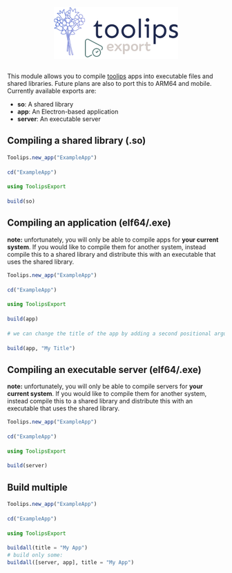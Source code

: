 <div align = "center"><img src = "https://github.com/ChifiSource/image_dump/blob/main/toolips/toolipsexport.png" align = center></img></div>
</br>

This module allows you to compile [toolips](https://github.com/ChifiSource/Toolips.jl) apps into executable files and shared libraries. Future plans are also to port this to ARM64 and mobile. Currently available exports are:
- **so**: A shared library
- **app**: An Electron-based application
- **server**: An executable server
## Compiling a shared library (.so)
```julia
Toolips.new_app("ExampleApp")

cd("ExampleApp")

using ToolipsExport

build(so)
```
## Compiling an application (elf64/.exe)
**note:** unfortunately, you will only be able to compile apps for **your current system**. If you would like to compile them for another system, instead compile this to a shared library and distribute this with an executable that uses the shared library.
```julia
Toolips.new_app("ExampleApp")

cd("ExampleApp")

using ToolipsExport

build(app)

# we can change the title of the app by adding a second positional argument.

build(app, "My Title")
```
## Compiling an executable server (elf64/.exe)
**note:** unfortunately, you will only be able to compile servers for **your current system**. If you would like to compile them for another system, instead compile this to a shared library and distribute this with an executable that uses the shared library.
```julia
Toolips.new_app("ExampleApp")

cd("ExampleApp")

using ToolipsExport

build(server)
```
## Build multiple
```julia
Toolips.new_app("ExampleApp")

cd("ExampleApp")

using ToolipsExport

buildall(title = "My App")
# build only some:
buildall([server, app], title = "My App")
```
